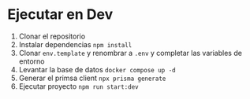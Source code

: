 # Ejecutar en Dev

1. Clonar el repositorio
2. Instalar dependencias `npm install`
3. Clonar `env.template` y renombrar a `.env` y completar las variables de entorno
4. Levantar la base de datos `docker compose up -d`
5. Generar el primsa client `npx prisma generate`
6. Ejecutar proyecto `npm run start:dev`
